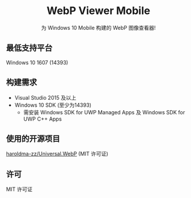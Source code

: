 <div align="center">

# WebP Viewer Mobile
为 Windows 10 Mobile 构建的 WebP 图像查看器!

</div>

## 最低支持平台
Windows 10 1607 (14393)

## 构建需求
- Visual Studio 2015 及以上
- Windows 10 SDK (至少为14393)
    - 需安装 Windows SDK for UWP Managed Apps 及 Windows SDK for UWP C++ Apps

## 使用的开源项目
[haroldma-zz/Universal.WebP](https://github.com/haroldma-zz/Universal.WebP) (MIT 许可证)

## 许可
MIT 许可证